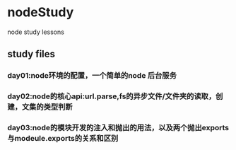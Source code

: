 # nodeStudy
node study lessons
## study files

### day01:node环境的配置，一个简单的node 后台服务

### day02:node的核心api:url.parse,fs的异步文件/文件夹的读取，创建，文集的类型判断

### day03:node的模块开发的注入和抛出的用法，以及两个抛出exports与modeule.exports的关系和区别
